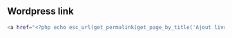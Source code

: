 ## Wordpress link

```bash
<a href="<?php echo esc_url(get_permalink(get_page_by_title('Ajout livre')));?>">
```